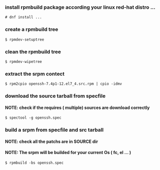 ### install rpmbuild package according your linux red-hat distro ...
`# dnf install ... `

### create a rpmbuild tree
`$ rpmdev-setuptree `

### clean the rpmbuild tree
`$ rpmdev-wipetree`

### extract the srpm contect 
`$ rpm2cpio openssh-7.4p1-12.el7_4.src.rpm | cpio -idmv `

### download the source tarball from specfile
#### NOTE: check if the requires ( multiple) sources are download correctly
`$ spectool -g openssh.spec `

### build a srpm from specfile and src tarball
#### NOTE: check all the patchs are in SOURCE dir
#### NOTE: The srpm will be builded for your current Os ( fc, el ... ) 
`$ rpmbuild -bs openssh.spec `
